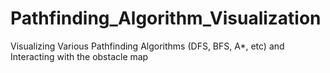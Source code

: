 # Pathfinding_Algorithm_Visualization
Visualizing Various Pathfinding Algorithms (DFS, BFS, A*, etc) and Interacting with the obstacle map
